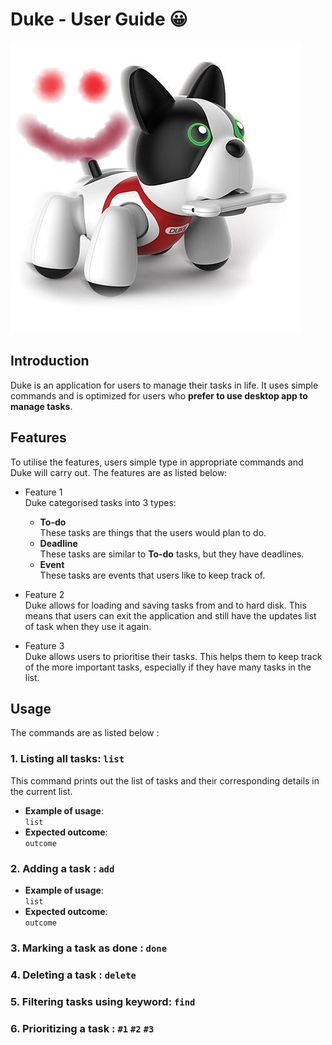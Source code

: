 # Duke - User Guide :grinning:
![DukeLogo](/resources/images/theDuke.png)  
## Introduction
   Duke is an application for users to manage their tasks in life. It uses simple commands and
   is optimized for users who **prefer to use desktop app to manage tasks**. 
## Features 
   To utilise the features, users simple type in appropriate commands and Duke will carry out.
   The features are as listed below:
   * Feature 1  
      Duke categorised tasks into 3 types:
      - **To-do**   
        These tasks are things that the users would plan to 
        do. 
      - **Deadline**   
        These tasks are similar to **To-do** tasks, but they have 
        deadlines. 
      - **Event**  
        These tasks are events that users like to keep track 
        of.  
        
   * Feature 2  
      Duke allows for loading and saving tasks from and to 
      hard disk. This means that users can exit the application
      and still have the updates list of task when they use
      it again.
      
   * Feature 3   
      Duke allows users to prioritise their tasks. This helps
      them to keep track of the more important tasks, especially
      if they have many tasks in the list.
    

## Usage
   The commands are as listed below : 
### 1. Listing all tasks: `list` 
This command prints out the list of tasks and their 
corresponding details in the current list.

* __Example of usage__:  
    `list`
* __Expected outcome__:  
    `outcome`
### 2. Adding a task : `add`

* __Example of usage__:  
    `list`
* __Expected outcome__:  
    `outcome`

### 3. Marking a task as done : `done `

### 4. Deleting a task : `delete`

### 5. Filtering tasks using keyword: `find`

### 6. Prioritizing a task :  `#1` `#2` `#3`
